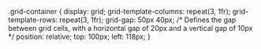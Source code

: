 .grid-container {
            display: grid;
            grid-template-columns: repeat(3, 1fr);
            grid-template-rows: repeat(3, 1fr);
            grid-gap: 50px 40px; /* Defines the gap between grid cells, with a horizontal gap of 20px and a vertical gap of 10px */
            position: relative;
            top: 100px;
            left: 118px;
        }   